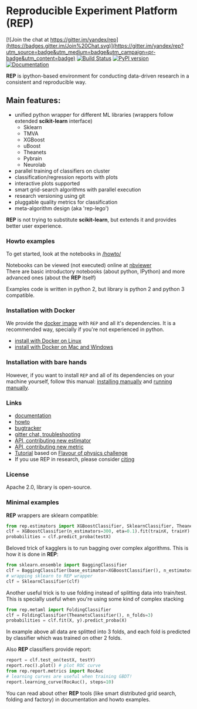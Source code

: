 # Reproducible Experiment Platform (REP)

[![Join the chat at https://gitter.im/yandex/rep](https://badges.gitter.im/Join%20Chat.svg)](https://gitter.im/yandex/rep?utm_source=badge&utm_medium=badge&utm_campaign=pr-badge&utm_content=badge)
[![Build Status](https://travis-ci.org/yandex/rep.svg?branch=master)](https://travis-ci.org/yandex/rep)
[![PyPI version](https://badge.fury.io/py/rep.svg)](https://badge.fury.io/py/rep)
[![Documentation](https://img.shields.io/badge/documentation-link-blue.svg)](https://yandex.github.io/rep/)


__REP__ is ipython-based environment for conducting data-driven research in a consistent and reproducible way.

## Main features:

  * unified python wrapper for different ML libraries (wrappers follow extended __scikit-learn__ interface)
    * Sklearn
    * TMVA
    * XGBoost
    * uBoost
    * Theanets
    * Pybrain
    * Neurolab
  * parallel training of classifiers on cluster 
  * classification/regression reports with plots
  * interactive plots supported
  * smart grid-search algorithms with parallel execution
  * research versioning using git
  * pluggable quality metrics for classification
  * meta-algorithm design (aka 'rep-lego')

__REP__ is not trying to substitute __scikit-learn__, but extends it and provides better user experience.

### Howto examples

To get started, look at the notebooks in [/howto/](https://github.com/yandex/rep/tree/master/howto)

Notebooks can be viewed (not executed) online at [nbviewer](http://nbviewer.ipython.org/github/yandex/rep/tree/master/howto/)  <br />
There are basic introductory notebooks (about python, IPython) and more advanced ones (about the **REP** itself)

Examples code is written in python 2, but library is python 2 and python 3 compatible.

### Installation with Docker

We provide the [docker image](https://registry.hub.docker.com/u/yandex/rep/) with `REP` and all it's dependencies. 
It is a recommended way, specially if you're not experienced in python.

* [install with Docker on Linux](https://github.com/yandex/rep/wiki/Install-REP-with-Docker-(Linux))
* [install with Docker on Mac and Windows](https://github.com/yandex/rep/wiki/Install-REP-with-Docker-(Mac-OS-X,-Windows))


### Installation with bare hands

However, if you want to install `REP` and all of its dependencies on your machine yourself, follow this manual: 
[installing manually](https://github.com/yandex/rep/wiki/Installing-manually) and 
[running manually](https://github.com/yandex/rep/wiki/Running-manually).


### Links

* [documentation](http://yandex.github.io/rep/)
* [howto](http://nbviewer.ipython.org/github/yandex/rep/tree/master/howto/)
* [bugtracker](https://github.com/yandex/rep/issues)
* [gitter chat, troubleshooting](https://gitter.im/yandex/rep)
* [API, contributing new estimator](https://github.com/yandex/rep/wiki/Contributing-new-estimator)
* [API, contributing new metric](https://github.com/yandex/rep/wiki/Contributing-new-metrics)
* [Tutorial](https://github.com/yandexdataschool/REP_tutorial) based on [Flavour of physics challenge](https://www.kaggle.com/c/flavours-of-physics)
* If you use REP in research, please consider [citing](http://arxiv.org/abs/1510.00624)

### License
Apache 2.0, library is open-source.

### Minimal examples

__REP__ wrappers are sklearn compatible:

```python
from rep.estimators import XGBoostClassifier, SklearnClassifier, TheanetsClassifier
clf = XGBoostClassifier(n_estimators=300, eta=0.1).fit(trainX, trainY)
probabilities = clf.predict_proba(testX)
```

Beloved trick of kagglers is to run bagging over complex algorithms. This is how it is done in __REP__:

```python
from sklearn.ensemble import BaggingClassifier
clf = BaggingClassifier(base_estimator=XGBoostClassifier(), n_estimators=10)
# wrapping sklearn to REP wrapper
clf = SklearnClassifier(clf)
```

Another useful trick is to use folding instead of splitting data into train/test. 
This is specially useful when you're using some kind of complex stacking

```python
from rep.metaml import FoldingClassifier
clf = FoldingClassifier(TheanetsClassifier(), n_folds=3)
probabilities = clf.fit(X, y).predict_proba(X)
```
In example above all data are splitted into 3 folds, 
and each fold is predicted by classifier which was trained on other 2 folds.  

Also __REP__ classifiers provide report:

```python
report = clf.test_on(testX, testY)
report.roc().plot() # plot ROC curve
from rep.report.metrics import RocAuc
# learning curves are useful when training GBDT!
report.learning_curve(RocAuc(), steps=10)  
```

You can read about other __REP__ tools (like smart distributed grid search, folding and factory) 
in documentation and howto examples.


